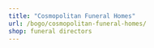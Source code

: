 ```yaml
---
title: "Cosmopolitan Funeral Homes"
url: /bogo/cosmopolitan-funeral-homes/
shop: funeral directors
---
```

